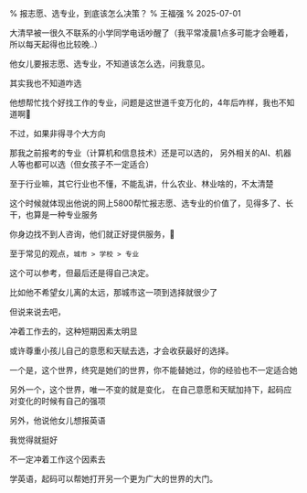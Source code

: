 % 报志愿、选专业，到底该怎么决策？
% 王福强
% 2025-07-01

大清早被一很久不联系的小学同学电话吵醒了（我平常凌晨1点多可能才会睡着，所以每天起得也比较晚..）

他女儿要报志愿、选专业，不知道该怎么选，问我意见。

其实我也不知道咋选

他想帮忙找个好找工作的专业，问题是这世道千变万化的，4年后咋样，我也不知道啊🤣

不过，如果非得寻个大方向

那我之前报考的专业（计算机和信息技术）还是可以选的， 另外相关的AI、机器人等也都可以选（但女孩子不一定适合）

至于行业嘛，其它行业也不懂，不能乱讲，什么农业、林业啥的，不太清楚

这个时候就体现出他说的网上5800帮忙报志愿、选专业的价值了，见得多了、长干，也算是一种专业服务

你身边找不到人咨询，他们就正好提供服务，🤣

至于常见的观点，`城市 > 学校 > 专业`

这个可以参考，但最后还是得自己决定。

比如他不希望女儿离的太远，那城市这一项到选择就很少了

但说来说去吧，

冲着工作去的，这种短期因素太明显

或许尊重小孩儿自己的意愿和天赋去选，才会收获最好的选择。

一个是，这个世界，终究是她们的世界，你不能替她过，你的经验也不一定适合她

另外一个，这个世界，唯一不变的就是变化， 在自己意愿和天赋加持下，起码应对变化的时候有自己的强项

另外，他说他女儿想报英语

我觉得就挺好

不一定冲着工作这个因素去

学英语，起码可以帮她打开另一个更为广大的世界的大门。











